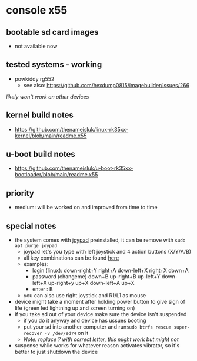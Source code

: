 # console x55

## bootable sd card images

- not available now

## tested systems - working

- powkiddy rg552
  - see also: https://github.com/hexdump0815/imagebuilder/issues/266

_likely won't work on other devices_

## kernel build notes

- https://github.com/thenameisluk/linux-rk35xx-kernel/blob/main/readme.x55

## u-boot build notes

- https://github.com/thenameisluk/u-boot-rk35xx-bootloader/blob/main/readme.x55

## priority

- medium: will be worked on and improved from time to time

## special notes

- the system comes with [joypad](https://github.com/thenameisluk/joypad-for-debian/) preinstalled, it can be remove with ```sudo apt purge joypad```
    - joypad let's you type with left joystick and 4 action buttons (X/Y/A/B)
    - all key combinations can be found [here](https://github.com/thenameisluk/joypad-for-debian/)
    - examples:
        - login (linux): down-right+Y right+A down-left+X right+X down+A
        - password (changeme) down+B up-right+B up-left+Y down-left+X up-right+y up+X down-left+A up+X
        - enter : B
    - you can also use right joystick and R1/L1 as mouse
- device might take a moment after holding power button to give sign of life (green led lightning up and screen turning on)
- if you take sd out of your device make sure the device isn't suspended
    - if you do it anyway and device has ussues booting
    - put your sd into another computer and run```sudo btrfs rescue super-recover -v /dev/sd?4``` on it
    - _Note. replace ? with correct letter, this might work but might not_
- suspense while works for whatever reason activates vibrator, so it's better to just shutdown the device